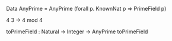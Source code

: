 
Data AnyPrime = AnyPrime (forall p. KnownNat p => PrimeField p)



4 3 -> 4 mod 4

toPrimeField : Natural -> Integer -> AnyPrime
toPrimeField 
